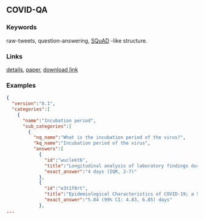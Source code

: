 ## COVID-QA

### Keywords
raw-tweets, question-answering, [SQuAD](https://rajpurkar.github.io/SQuAD-explorer) -like structure.

### Links
[details](https://github.com/deepset-ai/COVID-QA),
[paper](https://openreview.net/forum?id=JENSKEEzsoU), [download link](https://github.com/deepset-ai/COVID-QA/blob/master/data/question-answering/COVID-QA.json)

### Examples

```json
{
  "version":"0.1",
  "categories":[
    {
      "name":"Incubation period",
      "sub_categories":[
        {
          "nq_name":"What is the incubation period of the virus?",
          "kq_name":"Incubation period of the virus",
          "answers":[
            {
              "id":"wuclekt6",
              "title":"Longitudinal analysis of laboratory findings during the process of recovery for patients with COVID-19",
              "exact_answer":"4 days (IQR, 2-7)"
            },            
            {
              "id":"e3t1f0rt",
              "title":"Epidemiological Characteristics of COVID-19; a Systemic Review and Meta-Analysis 1",
              "exact_answer":"5.84 (99% CI: 4.83, 6.85) days"
            },
...
```